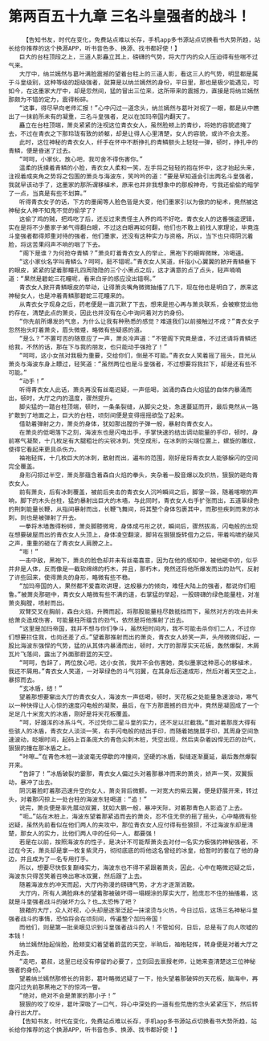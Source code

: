 # 第两百五十九章 三名斗皇强者的战斗！
        【告知书友，时代在变化，免费站点难以长存，手机app多书源站点切换看书大势所趋，站长给你推荐的这个换源APP，听书音色多、换源、找书都好使！】
       巨大的台柱顶段之上，三道人影矗立其上，磅礴的气势，将大厅内的众人压迫得有些喘不过气来。
       大厅中，纳兰嫣然与葛叶满脸震撼的望着台柱上的三道人影，看这三人的气势，明显都是属于斗皇级别，这种等级的超级强者，就算是以纳兰嫣然的身份，平日里，那也是极少能遇见，可如今，在这墨家大厅中，却是忽然间，猛的冒出三位来，这所带来的震撼力，直接是将纳兰嫣然那颇为不错的定力，震得粉碎。
       “这事，得尽早向老师汇报！”心中闪过一道念头，纳兰嫣然与葛叶对视了一眼，都是从中瞧出了一抹前所未有的凝重，三名斗皇强者，足以在加玛帝国内翻天了。
       矗立在台柱顶端，萧炎紧紧的注视这位青衣女人，虽然脸颊上的青纱，将她的容貌遮掩了去，不过在青衣之下那玲珑有致的娇躯，却是让得人心里清楚，女人的容貌，或许不会太差。
       此时，这位神秘的青衣女人，纤手在怀中不断挣扎的青鳞额头上轻轻一弹，顿时，挣扎中的青鳞，便是昏迷了过去。
       “呵呵，小家伙，放心吧，我可舍不得伤害你。”
       温柔的抚摸着青鳞的小脸，青衣女人柔和一笑，左手将之轻轻的抱在怀中，这才抬起头来，注视着成夹角之势将之包围的萧炎与海波东，笑吟吟的道：“要是早知道会引出两名斗皇强者，我就早该动手了，这墨家的那所谓移植术，原来也并非我想象中的那般神奇，亏我还偷偷的暗学了一点，当真是有些不划算。”
       听得青衣女子的话，下方的墨阑等人脸色皆是大变，他们墨家引以为傲的的秘术，竟然被这神秘女人神不知鬼不觉的偷学了?
       这偷了鸡的贼，把鸡吃了后，还反过来责怪主人养的鸡不好吃，青衣女人的这番强盗逻辑，实在是将不少墨家子弟气得翻白眼，不过这白眼再如何翻，他们也不敢上前找人家理论，毕竟连斗皇强者都得郑重对待的强者，他们墨家，还没有这种实力与资格，所以，当下也只得阴沉着脸，将这苦果闷声不响的咽了下去。
       “阁下是谁？为何抢夺青鳞？”萧炎盯着青衣女人的举止，黑袍下的眼眸微眯，冷喝道。
       “这小家伙名字叫青鳞么？呵呵，挺不错呢。”青衣女人笑道，纤指小心翼翼的掀开青鳞垂下的眼皮，紧紧的望着那瞳孔四周隐隐的三个小黑点之后，这才满意的点了点头，轻声喃喃道：“果然是碧蛇三花瞳呢，看来白牙的感应没出错啊。”
       青衣女人掀开青鳞眼皮的举动，让得萧炎嘴角微微抽搐了几下，现在他也是明白了，原来这神秘女人，也是冲着青鳞那碧蛇三花瞳来的。
       从青衣女子现身之后，药老便是一直沉默了下去，想来是担心再与萧炎联系，会被察觉出他的存在，清楚此点的萧炎，因此也并没有在心中询问着对方的身份。
       “你先前所爆发的气息，为什么让我有种熟悉的感觉？难道我们以前接触过不成？”青衣女子忽然抬头盯着萧炎，眉头微蹙，略微有些疑惑的道。
       “是么？”不置可否的随意应了一声，萧炎冷声道：“不管阁下究竟是谁，不过还请将青鳞还给我，不然的话，那在下与我的朋友，也只能动手强抢了！”
       “呵呵，这小女孩对我极为重要，交给你们，倒是不可能。”青衣女人笑着摇了摇头，目光从萧炎与海波东身上瞟过，轻笑道：“虽然两位也是斗皇强者，不过想要将我拦下，却是还有些不可能。”
       “动手！”
       听得青衣女人此话，萧炎再没有丝毫迟疑，一声低喝，汹涌的森白火焰猛的自体内暴涌而出，顿时，大厅之内的温度，骤然提升。
       脚尖猛的一踏台柱顶端，顿时，一条条裂缝，从脚尖之处，急速蔓延而开，最后竟然从一路扩散到了地面之上，巨大的台柱，顷刻间便是变得摇摇欲坠了起来。
       借助着弹射之力，萧炎的身体，犹如那出膛的子弹一般，暴射向青衣女人。
       在萧炎的低喝落下之刻，海波东也是闪电出手，手掌快速的结出调动能量的手印，顿时，身前寒气凝聚，十几枚足有大腿粗壮的尖锐冰刺，凭空成形，在冰刺的尖端位置上，螺旋的雕纹，使得它看起来更具杀伤力。
       袖袍轻挥，十几枚巨大的冰刺，散射而出，遍布的范围，刚好是将青衣女人能够躲闪的空间完全覆盖。
       身形闪掠过半空，萧炎那蕴含着森白火焰的拳头，夹杂着一股音爆以及炽热，狠狠的砸向青衣女人。
       前有萧炎，后有冰刺覆盖，被前后夹击的青衣女人沉吟瞬间之后，脚掌一跺，随着喀嚓的声响，脚下的木头台柱，猛的暴射出巨大的木墙，与此同时，青衣女人右手扩张而出，五道翠绿色的荆刺能量长鞭，从指间暴射而出，长鞭飞舞间，将其整个身体包裹其中，而那些疾刺而来的冰刺，则也是被弹射了开去。
       一拳将木墙轰得粉碎，萧炎脚膝微弯，身体成弓形之状，瞬间后，骤然拔高，闪电般的出现在想要破屋而出的青衣女人头顶上，身体凌空翻滚，脚背在狠狠旋转借力之后，带着呜啸的破风之声，重重的砸在了青衣女人肩膀之上。
       “嘭！”
       一击中敌，黑袍下，萧炎的脸色却并未有丝毫喜意，因为在他的感知中，被他砸中的，似乎并非是人体，反而像是一截软绵绵的朽木，并且，那朽木，竟然还将他所爆发而出的劲气，反射了许些回来，使得萧炎的身形，略微有些不稳。
       “加玛帝国的人，果然都不爱喜欢讲理，这般暴力的倾向，难怪大陆上的强者，都说你们粗鲁。”被萧炎那砸中，青衣女人略微有些不满的道，右掌猛的举起，一股磅礴的绿色能量柱，对准萧炎胸膛，喷射而出。
       双臂交叉在胸前，森白火焰，升腾而起，将那股能量柱尽数抵挡而下，虽然对方的攻击并未给萧炎造成伤害，可能量柱所蕴含的劲气，依然是将他推射了出去。
       “这里是加玛帝国，我并不想与你们争斗，虽然短时间内，我不可能击杀你们二人，不过你们想要拦住我，也尚还差了点。”望着那推射而出的萧炎，青衣女人娇笑一声，头颅微微仰起，一股比海波东强悍的气势，猛的从其体内暴涌而出，顿时，大厅的那厚实天花板，轰然爆裂，木屑瓦片飞落间，露出了外面那蔚蓝的天空。
       “呵呵，告辞了，两位放心吧，这小女孩，我并不会伤害她，类似墨家这种恶心的移植术，我还不屑用。”青衣女人笑道，一对翠绿色的斗气羽翼，在其身后迅速成形，然后对着天空之上，暴掠而去。
       “玄冰盾，结！”
       望着那想要窜出大厅的青衣女人，海波东一声低喝，顿时，天花板之处能量急速波动，寒气以一种快得让人心惊的速度闪电般的凝聚，最后，在下方那震撼的目光中，竟然是凝固成了一个足足几十米宽大的冰盾，刚好是将天花板覆盖。
       “呵，好雄浑的冰系斗气，不过凭你二星斗皇的实力，还不足以拦截我。”面对着那庞大得有些骇人的冰盾，青衣女人淡淡一笑，右手闪电般的结出手印，而随着她施展手印，其周身空间急速波动，眨眼时间，起码上百条庞大的青色尖刺木桩，凭空出现，然后夹杂着凶悍无匹的劲气，狠狠的撞在那冰盾之上。
       “咔嚓…”在青色木桩一波波毫无停歇的冲撞间，坚硬的冰盾，裂缝逐渐蔓延，最后轰然爆裂开来。
       “告辞了！”冰盾破裂的霎那，青衣女人偏过头对着那暴冲而来的萧炎，娇声一笑，双翼振动，暴冲了出去。
       阴沉着脸盯着那迅速升空的女人，萧炎背后微颤，一对宽大的紫云翼，便是舒展开来，转过头，对着那闪掠上一处台柱的海波东轻喝道：“追！”
       说完，萧炎便是率先展动双翼，犹如大鹏一般，暴冲天际，对着那青色人影追了上去。
       “呃…”站在木桩上，海波东望着那紧追而去的萧炎，忍不住无奈的摇了摇头，心中略微有些迟疑，虽然先前看似在他们两人的夹攻中，那位青衣女人应付得有些狼狈，不过海波东却是清楚，那女人的实力，比他们两人中的任何一人，都要强！
       若是在以前，按照海波东的性子，是决计不可能帮萧炎去对付一名实力极强的神秘强者，不过在今天，萧炎却是拿一枚复紫灵丹，彻彻底底的将他这名曾经的冰皇，给暂时的套在了他的身边，并且成为了一名专用打手。
       所以，想要尽快恢复巅峰实力，海波东也不得不紧跟着萧炎，因此，心中在略微迟疑之后，海波东只得苦笑着召唤出寒冰双翼，然后跟了上去。
       随着海波东的冲天而起，大厅内弥漫的磅礴气势，才方才逐渐消散。
       大厅内，所有人满脸麻木的望着那被破坏得一塌糊涂的厚实大厅，脸庞忍不住的抽搐着，这就是斗皇强者战斗的破坏力么？也…太恐怖了吧？
       狼藉的大厅，众人对视，心头却是逐渐泛起一抹滚烫与火热，今日过后，这场三名神秘斗皇强者战斗的事情，恐怕将会在顷刻间，传遍整个加玛帝国！
       而他们，则是第一批亲眼见识到斗皇强者战斗的人！不管如何，日后，总是有了向人吹嘘的本钱！
       纳兰嫣然抬起俏脸，脸颊变幻着望着蔚蓝的天空，半晌后，袖袍轻挥，转身便是对着大厅之外走去。
       “走吧，葛叔，这里已经没有停留的必要了，立刻回去禀报老师，让她来查清楚这三位神秘强者的身份。”
       望着纳兰嫣然那修长的背影，葛叶略微迟疑了一下，抬头望着那破碎的天花板，脑海中，再度闪过先前那黑袍之下的惊鸿一瞥。
       “绝对，绝对不会是萧家的那小子！”
       狠狠的咬了咬牙，葛叶深吸了一口气，将心中深处的一道有些荒唐的念头紧紧压下，然后转身行出大厅。
       【告知书友，时代在变化，免费站点难以长存，手机app多书源站点切换看书大势所趋，站长给你推荐的这个换源APP，听书音色多、换源、找书都好使！】